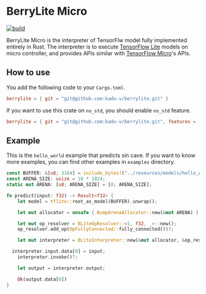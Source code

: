 # BerryLite Micro
[![build](https://github.com/kadu-v/berrylite/actions/workflows/rust.yml/badge.svg?branch=develop)](https://github.com/kadu-v/berrylite/actions/workflows/rust.yml)

BerryLite Micro is the interpreter of TensorFlw model fully implemented  entirely in Rust.
The interpreter is to execute [TensorFlow Lite](https://www.tensorflow.org/lite) models on micro controller, 
and provides APIs similar with [TensorFlow Micro](https://www.tensorflow.org/lite/microcontrollers)'s APIs. 

## How to use
You add the following code to your `Cargo.toml`.
```toml
berrylite = { git = "git@github.com:kadu-v/berrylite.git" }
```

If you want to use this crate on `no_std`, you should enable `no_std` feature.
```toml
berrylite = { git = "git@github.com:kadu-v/berrylite.git", features = ["no_std"] }
```

## Example
This is the `hello_world` example that predicts sin cave. 
If you want to know more examples, you can find other examples in `examples` directory.
```rust
const BUFFER: &[u8; 3164] = include_bytes!("../resources/models/hello_world_float.tflite");
const ARENA_SIZE: usize = 10 * 1024;
static mut ARENA: [u8; ARENA_SIZE] = [0; ARENA_SIZE];

fn predict(input: f32) -> Result<f32> {
    let model = tflite::root_as_model(BUFFER).unwrap();

    let mut allocator = unsafe { BumpArenaAllocator::new(&mut ARENA) };

    let mut op_resolver = BLiteOpResolver::<1, f32, _>::new();
    op_resolver.add_op(OpFullyConnected::fully_connected())?;

    let mut interpreter = BLiteInterpreter::new(&mut allocator, &op_resolver, &model)?;

  interpreter.input.data[0] = input;
    interpreter.invoke()?;

    let output = interpreter.output;

    Ok(output.data[0])
}
```